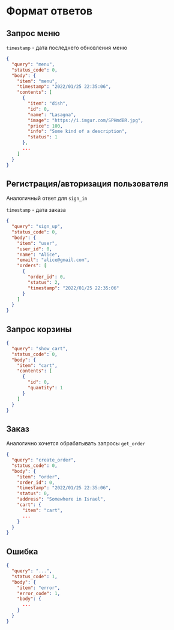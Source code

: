 # Формат ответов

## Запрос меню

`timestamp` - дата последнего обновления меню
```json
{
  "query": "menu",
  "status_code": 0,
  "body": {
    "item": "menu",
    "timestamp": "2022/01/25 22:35:06",
    "contents": [
      {
        "item": "dish",
        "id": 0,
        "name": "Lasagna",
        "image": "https://i.imgur.com/SPHmdBR.jpg",
        "price": 100,
        "info": "Some kind of a description",
        "status": 1
      },
      ...
    ]
  }
}
```

## Регистрация/авторизация пользователя

Аналогичный ответ для `sign_in`

`timestamp` - дата заказа
```json
{
  "query": "sign_up",
  "status_code": 0,
  "body": {
    "item": "user",
    "user_id": 0,
    "name": "Alice",
    "email": "alice@gmail.com",
    "orders": [
      {
        "order_id": 0,
        "status": 2,
        "timestamp": "2022/01/25 22:35:06"
      }
    ]
  }
}
```

## Запрос корзины
```json
{
  "query": "show_cart",
  "status_code": 0,
  "body": {
    "item": "cart",
    "contents": [
      {
        "id": 0,
        "quantity": 1
      }
    ]
  }
}
```

## Заказ
Аналогично хочется обрабатывать запросы `get_order`
```json
{
  "query": "create_order",
  "status_code": 0,
  "body": {
    "item": "order",
    "order_id": 0,
    "timestamp": "2022/01/25 22:35:06",
    "status": 0,
    "address": "Somewhere in Israel",
    "cart": {
      "item": "cart",
      ...
    }
  }
}
```

## Ошибка
```json
{
  "query": "...",
  "status_code": 1,
  "body": {
    "item": "error",
    "error_code": 1,
    "body": {
      ...
    }
  }
}
```
